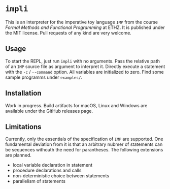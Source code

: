 # `impli`

This is an interpreter for the imperative toy language `IMP` from the course *Formal Methods and Functional Programming* at ETHZ. It is published under the MIT license. Pull requests of any kind are very welcome.


## Usage

To start the REPL, just run `impli` with no arguments. Pass the relative path of an `IMP` source file as argument to interpret it. Directly execute a statement with the `-c` / `--command` option. All variables are initialized to zero. Find some sample programms under `examples/`.


## Installation

Work in progress. Build artifacts for macOS, Linux and Windows are available under the GitHub releases page.


## Limitations

Currently, only the essentials of the specification of `IMP` are supported. One fundamental deviation from it is that an arbitrary nubmer of statements can be sequences withouth the need for parantheses. The following extensions are planned.
- local variable declaration in statement
- procedure declarations and calls
- non-deterministic choice between statements
- parallelism of statements
